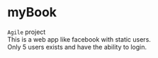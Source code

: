 # myBook
```Agile``` project <br>
This is a web app like facebook with static users. <br>
Only 5 users exists and have the ability to login.

